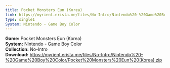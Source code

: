 ```yaml
---
title: Pocket Monsters Eun (Korea)
link: https://myrient.erista.me/files/No-Intro/Nintendo%20-%20Game%20Boy%20Color/Pocket%20Monsters%20Eun%20(Korea).zip
type: single1
System: Nintendo - Game Boy Color
---
```

<b>Game:</b> Pocket Monsters Eun (Korea)<br>
<b>System:</b> Nintendo - Game Boy Color<br>
<b>Collection:</b> No-Intro<br>
<b>Download:</b> https://myrient.erista.me/files/No-Intro/Nintendo%20-%20Game%20Boy%20Color/Pocket%20Monsters%20Eun%20(Korea).zip